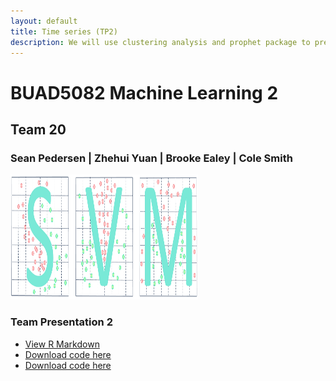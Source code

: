 ```yaml
---
layout: default
title: Time series (TP2)
description: We will use clustering analysis and prophet package to predict the customer volumes for Japanese restaurants
---
```


# BUAD5082 Machine Learning 2
## Team 20
### Sean Pedersen | Zhehui Yuan | Brooke Ealey | Cole Smith
<img src="/img/svm.PNG" width="300" height="200" class="img-responsive" alt=""> 


### Team Presentation 2


  - [View R Markdown](Group_20_TP2.R)
  - [Download code here](Team-20.HTML)
  - [Download code here]()
